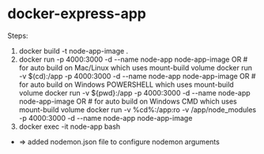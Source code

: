 # docker-express-app
Steps:
1. docker build -t node-app-image .
2. docker run -p 4000:3000 -d --name node-app node-app-image
            OR
        # for auto build on Mac/Linux which uses mount-build volume
   docker run -v $(cd):/app -p 4000:3000 -d --name node-app node-app-image 
            OR
        # for auto build on Windows POWERSHELL which uses mount-build volume
   docker run -v ${pwd}:/app -p 4000:3000 -d --name node-app node-app-image 
           OR
        # for auto build on Windows CMD which uses mount-build volume
   docker run -v %cd%:/app:ro -v /app/node_modules -p 4000:3000 -d --name node-app node-app-image
3. docker exec -it node-app bash



* => added nodemon.json file to configure nodemon arguments